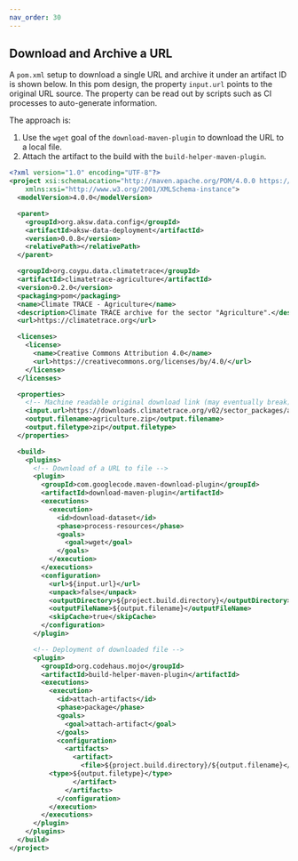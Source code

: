 ```yaml
---
nav_order: 30
---
```


## Download and Archive a URL

A `pom.xml` setup to download a single URL and archive it under an artifact ID is shown below.
In this pom design, the property `input.url` points to the original URL source. The property can be read out by scripts such as CI processes to auto-generate information.

The approach is:

1. Use the `wget` goal of the `download-maven-plugin` to download the URL to a local file.
2. Attach the artifact to the build with the `build-helper-maven-plugin`.


```xml
<?xml version="1.0" encoding="UTF-8"?>
<project xsi:schemaLocation="http://maven.apache.org/POM/4.0.0 https://maven.apache.org/xsd/maven-4.0.0.xsd" xmlns="http://maven.apache.org/POM/4.0.0"
    xmlns:xsi="http://www.w3.org/2001/XMLSchema-instance">
  <modelVersion>4.0.0</modelVersion>

  <parent>
    <groupId>org.aksw.data.config</groupId>
    <artifactId>aksw-data-deployment</artifactId>
    <version>0.0.8</version>
    <relativePath></relativePath>
  </parent>

  <groupId>org.coypu.data.climatetrace</groupId>
  <artifactId>climatetrace-agriculture</artifactId>
  <version>0.2.0</version>
  <packaging>pom</packaging>
  <name>Climate TRACE - Agriculture</name>
  <description>Climate TRACE archive for the sector "Agriculture".</description>
  <url>https://climatetrace.org</url>

  <licenses>  
    <license>
      <name>Creative Commons Attribution 4.0</name>
      <url>https://creativecommons.org/licenses/by/4.0/</url>
    </license>
  </licenses>

  <properties>
    <!-- Machine readable original download link (may eventually break) -->
    <input.url>https://downloads.climatetrace.org/v02/sector_packages/agriculture.zip</input.url>
    <output.filename>agriculture.zip</output.filename>
    <output.filetype>zip</output.filetype>
  </properties>

  <build>
    <plugins>    
      <!-- Download of a URL to file -->
      <plugin>
        <groupId>com.googlecode.maven-download-plugin</groupId>
        <artifactId>download-maven-plugin</artifactId>
        <executions>
          <execution>
            <id>download-dataset</id>
            <phase>process-resources</phase>
            <goals>
              <goal>wget</goal>
            </goals>
          </execution>
        </executions>
        <configuration>
          <url>${input.url}</url>
          <unpack>false</unpack>
          <outputDirectory>${project.build.directory}</outputDirectory>
          <outputFileName>${output.filename}</outputFileName>
          <skipCache>true</skipCache>
        </configuration>
      </plugin>

      <!-- Deployment of downloaded file -->
      <plugin>
        <groupId>org.codehaus.mojo</groupId>
        <artifactId>build-helper-maven-plugin</artifactId>
        <executions>
          <execution>
            <id>attach-artifacts</id>
            <phase>package</phase>
            <goals>
              <goal>attach-artifact</goal>
            </goals>
            <configuration>
              <artifacts>
                <artifact>
                  <file>${project.build.directory}/${output.filename}</file>
		  <type>${output.filetype}</type>
                </artifact>
              </artifacts>
            </configuration>
          </execution>
        </executions>
      </plugin>
    </plugins>
  </build>
</project>
```

